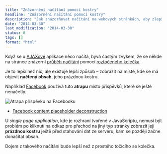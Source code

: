 ```yaml
---
title: "Znázornění načítání pomocí kostry"
headline: "Znázornění načítání pomocí kostry"
description: "Jak znázorňovat načítání na webových stránkách, aby zlepšovalo dojem z rychlé odezvy."
date: "2014-03-30"
last_modification: "2014-03-30"
status: 0
tags: []
format: "html"
---
```


<p>Když se u <a href="/ajax">AJAXové</a> aplikace něco načítá, bývá častým zvykem, že se někde na stránce znázorní <a href="/nacitani-ajax">průběh načítání</a> pomocí <a href="/css-spinner">roztočeného kolečka</a>.</p>

<p>Je to lepší než nic, ale existuje lepší způsob – zobrazit na místě, kde se má objevit <b>načtený obsah</b>, jeho prázdnou kostru.</p>

<p>Například <a href="/facebook">Facebook</a> používá tuto <b>atrapu</b> místo příspěvků, které se ještě nenačetly.</p>

<p><img src="/files/fejkovani/facebook-prispevek.png" alt="Atrapa příspěvku na Facebooku" class="border"></p>

<div class="external-content">
  <ul>
    <li>
  <a href="http://cloudcannon.com/deconstructions/2014/11/15/facebook-content-placeholder-deconstruction.html">Facebook content placeholder deconstruction</a>
</li>
  </ul>
</div>

<p>U <i>single page application</i>, kde je rozhraní tvořené v JavaScriptu, nemusí být problém po kliknutí na odkaz pro přechod na jiný typ stránky zobrazit její <b>prázdnou kostru</b> ještě před stahování dat ze serveru, kam se později začne donačítat obsah.</p>

<p>Dojem z takového načítání bude lepší než z prostého točícího se kolečka.</p>